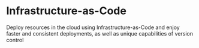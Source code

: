 # Infrastructure-as-Code
Deploy resources in the cloud using Infrastructure-as-Code and enjoy faster and consistent deployments, as well as unique capabilities of version control
